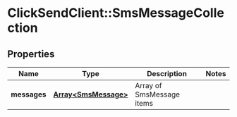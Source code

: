 # ClickSendClient::SmsMessageCollection

## Properties
Name | Type | Description | Notes
------------ | ------------- | ------------- | -------------
**messages** | [**Array&lt;SmsMessage&gt;**](SmsMessage.md) | Array of SmsMessage items | 


